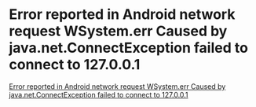 # Error reported in Android network request WSystem.err Caused by java.net.ConnectException failed to connect to 127.0.0.1
[Error reported in Android network request WSystem.err Caused by java.net.ConnectException failed to connect to 127.0.0.1](https://aiwithcloud.com/2022/09/15/error_reported_in_android_network_request_wsystem-err_caused_by_java-net-connectexception_failed_to_connect_to_127-0-0-1/)